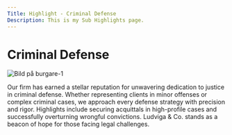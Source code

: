 ```yaml
---
Title: Highlight - Criminal Defense
Description: This is my Sub Highlights page.
---
```

# Criminal Defense

<div class="responsive-image">
<picture class="responsive-image">
  <source 
    media="(max-width: 799px)" 
    srcset="%base_url%/assets/img/work.jpg?w=420&h=420&crop-to-fit" 
  />
  <source 
    media="(min-width: 800px)" 
    srcset="%base_url%/assets/img/work.jpg?w=800&h=600&crop-to-fit" 
  />
  <img 
    src="%base_url%/assets/img/work.jpg?w=800&h=600&crop-to-fit" 
    alt="Bild på burgare-1"
  />
</picture>
</div>

Our firm has earned a stellar reputation for unwavering dedication to justice in criminal defense. Whether representing clients in minor offenses or complex criminal cases, we approach every defense strategy with precision and rigor. Highlights include securing acquittals in high-profile cases and successfully overturning wrongful convictions. Ludviga & Co. stands as a beacon of hope for those facing legal challenges.